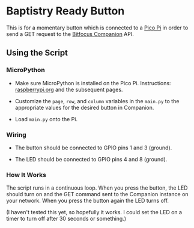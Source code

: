 # Baptistry Ready Button

This is for a momentary button which is connected to a [Pico Pi](https://docs.wiznet.io/Product/iEthernet/W5100S/w5100s-evb-pico) in order to send a GET request to the [Bitfocus Companion](https://bitfocus.io/companion) API.

## Using the Script

### MicroPython

- Make sure MicroPython is installed on the Pico Pi. Instructions: [raspberrypi.org](https://projects.raspberrypi.org/en/projects/getting-started-with-the-pico/1) and the subsequent pages.

- Customize the `page`, `row`, and `column` variables in the `main.py` to the appropriate values for the desired button in Companion.

- Load `main.py` onto the Pi.

### Wiring

- The button should be connected to GPIO pins 1 and 3 (ground).

- The LED should be connected to GPIO pins 4 and 8 (ground).

### How It Works

The script runs in a continuous loop.
When you press the button, the LED should turn on and the GET command sent to the Companion instance on your network.
When you press the button again the LED turns off.

(I haven't tested this yet, so hopefully it works. I could set the LED on a timer to turn off after 30 seconds or something.)
